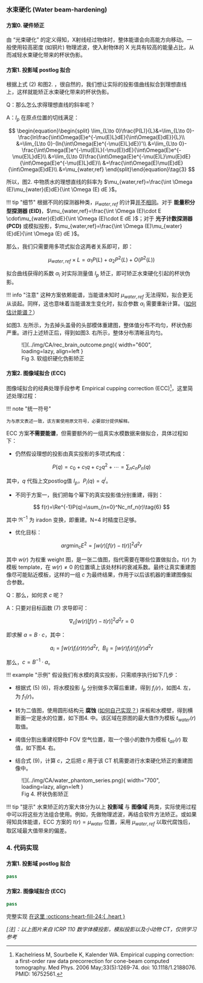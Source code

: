 ### 水束硬化 (Water beam-hardening)

#### 方案0. 硬件矫正

由 “光束硬化” 的定义得知，X射线经过物体时，整体能谱会向高能方向移动。一般使用较高密度 (如铜片) 物理滤波，使入射物体的 X 光具有较高的能量占比，从而减轻水束硬化带来的杯状伪影。


#### 方案1. 投影域 postlog 拟合

根据上式 (2) 和图2. ，很自然的，我们想让实际的投影值曲线拟合到理想直线上，这样就能矫正水束硬化带来的杯状伪影。

Q：那么怎么求得理想直线的斜率呢？

 A：$I_p$ 在原点位置的切线满足：


$$
\begin{equation}\begin{split}
\lim_{L\to 0}\frac{P(L)}{L}&=\lim_{L\to 0}-\frac{ln\frac{\int\Omega(E)e^{-\mu(E)L}dE}{\int\Omega(E)dE}}{L}\\
&=\lim_{L\to 0}-(ln{\int\Omega(E)e^{-\mu(E)L}dE})'\\
&=\lim_{L\to 0}-\frac{\int\Omega(E)e^{-\mu(E)L}(-\mu(E))dE}{\int\Omega(E)e^{-\mu(E)L}dE}\\
&=\lim_{L\to 0}\frac{\int\Omega(E)e^{-\mu(E)L}\mu(E)dE}{\int\Omega(E)e^{-\mu(E)L}dE}\\
&=\frac{\int\Omega(E)\mu(E)dE}{\int\Omega(E)dE}\\
&=\mu_{water,ref}
\end{split}\end{equation}\tag{3}
$$

所以，图2. 中物质水的理想直线的斜率为 $\mu_{water,ref}=\frac{\int \Omega (E)\mu_{water}(E)dE}{\int \Omega (E) dE }$。

!!! tip "细节"
    根据不同的探测器种类，$\mu_{water,ref}$ 的计算[并不相同](../附录.md#4-post-log)。对于 **能量积分型探测器 (EID)**，$\mu_{water,ref}=\frac{\int \Omega (E)\cdot E \cdot\mu_{water}(E)dE}{\int \Omega (E)\cdot E dE }$；对于 **光子计数探测器 (PCD)** 或模拟投影，$\mu_{water,ref}=\frac{\int \Omega (E)\mu_{water}(E)dE}{\int \Omega (E) dE }$。

那么，我们只需要用多项式拟合这两者关系即可，即：


$$
\mu_{water,ref}\times L = \alpha_1P(L) + \alpha_2P^2(L) + O(P^2(L))\tag{4}
$$


拟合曲线获得的系数 $\alpha_i$ 对实际测量值 $I_p$ 矫正，即可矫正水束硬化引起的杯状伪影。

!!! info "注意"
    这种方案依赖能谱，当能谱未知时 $\mu_{water,ref}$ 无法得知，拟合更无从谈起。同样，这也意味着当能谱发生变化时，拟合参数 $\alpha_i$ 需要重新计算。（[如何估计能谱？](../附录.md#5)）

如图3. 左所示，为去掉头盖骨的头部模体重建图，整体值分布不均匀，杯状伪影严重。进行上述矫正后，得到如图3. 右所示，整体分布清晰且均匀。

<figure markdown>
  ![](../img/CA/rec_brain_outcome.png){ width="600", loading=lazy, align=left }
  <figcaption>Fig 3. 软组织硬化伪影矫正</figcaption>
</figure>





#### 方案2. 图像域拟合 (ECC)

图像域拟合的经典处理手段参考 Empirical cupping correction (ECC)[^2]，这里简述处理过程：

[^2]: Kachelriess M, Sourbelle K, Kalender WA. Empirical cupping correction: a first-order raw data precorrection for cone-beam computed tomography. Med Phys. 2006 May;33(5):1269-74. doi: 10.1118/1.2188076. PMID: 16752561.

!!! note "统一符号"

    为与原文表述一致，该方案使用原文符号，必要部分提供解释。

ECC 方案**不需要能谱**，但需要额外的一组真实水模数据来做拟合，具体过程如下：

- 仍然假设理想的投影由真实投影的多项式构成：


$$
P(q)=c_0+c_1q+c_2q^2+\cdots=\sum_nc_nP_n(q)\tag{5}
$$

其中，$q$ 代指上文postlog值 $I_p$，$P_i(q)=q^i$。

- 不同于方案一，我们把每个幂下的真实投影值分别重建，得到：

$$
f(r)=\Re^{-1}P(q)=\sum_{n=0}^Nc_nf_n(r)\tag{6}
$$

其中 $\Re^{-1}$ 为 iradon 变换，即重建。N=4 时精度已足够。

- 优化目标：

$$
arg\min_{c} E^2=\int w(r)[f(r)-t(r)]^2d^2r\tag{7}
$$

其中 $w(r)$ 为权重 weight 图，是一张二值图，指代需要在哪些位置做拟合。$t(r)$ 为模板 template，在  $w(r)\neq0$ 的位置填上该处材料的衰减系数。最终让真实重建图像尽可能贴近模板，这样的一组 $c$ 为最终结果，作用于以后该机器的重建图像拟合参数。

Q：那么，如何求 $c$ 呢？

A：只要对目标函数 (7) 求导即可：


$$
\nabla_c\int w(r)[f(r)-t(r)]^2d^2r=0\tag{8}
$$


即求解 $a=B\cdot c$，其中：


$$
a_i=\int w(r)f_i(r)t(r)d^2r,\ \ B_{ij}=\int w(r)f_i(r)f_j(r)d^2r\tag{9}
$$


那么，$c=B^{-1}\cdot a$。

!!! example "示例"
    假设我们有水模的真实投影，只需顺序执行如下几步：

- 根据式 (5) (6)，将水模投影 $I_p$ 分别做多次幂后重建，得到 $f_i(r)$，如图4. 左，为 $f_1(r)$。

- 转为二值图，使用圆形结构元 **腐蚀** ([如何自己实现？](https://github.com/CandleHouse/IAAUExp/blob/master/morphology/utils.py#L73)) 床板和水模壁，得到横断面一定是水的位置，如下图4. 中。该区域在原图的最大值作为模板 $t_{water}(r)$ 取值。

- 阈值分割出重建视野中 FOV 空气位置，取一个很小的数作为模板 $t_{air}(r)$ 取值，如下图4. 右。

- 结合式 (9)，计算 $c$，之后把 $c$ 用于该 CT 机需要进行水束硬化矫正的重建图像中。

<figure markdown>
  ![](../img/CA/water_phantom_series.png){ width="700", loading=lazy, align=left }
  <figcaption>Fig 4. 杯状伪影矫正</figcaption>
</figure>





!!! tip "提示"
    水束矫正的方案大体分为以上 **投影域** 与 **图像域** 两类，实际使用过程中可以将这些方法组合使用。例如，先做物理滤波，再结合软件方法矫正。或如果得知具体能谱，ECC 方案的 $t(r)=\mu_{water}$ 位置，采用 $\mu_{water,ref}$ 以取代腐蚀后，取区域最大值带来的偏差。

### 4. 代码实现

#### 方案1. 投影域 postlog 拟合

```py linenums="1" title="杯状伪影矫正关键代码"
pass
```

#### 方案2. 图像域拟合 (ECC)

```py linenums="1" title="杯状伪影矫正关键代码"
pass
```

完整实现 [在这里 :octicons-heart-fill-24:{ .heart }](https://github.com/CandleHouse/ArtifactReduction/blob/master/TruncationArtifact/TruncArtifactCorrect.py)

*[注]：以上图片来自 ICRP 110 数字体模投影，模拟投影以及小动物 CT，仅供学习参考*